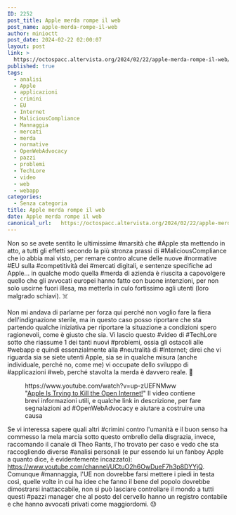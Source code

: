 ```yaml
---
ID: 2252
post_title: Apple merda rompe il web
post_name: apple-merda-rompe-il-web
author: minioctt
post_date: 2024-02-22 02:00:07
layout: post
link: >
  https://octospacc.altervista.org/2024/02/22/apple-merda-rompe-il-web/
published: true
tags:
  - analisi
  - Apple
  - applicazioni
  - crimini
  - EU
  - Internet
  - MaliciousCompliance
  - Mannaggia
  - mercati
  - merda
  - normative
  - OpenWebAdvocacy
  - pazzi
  - problemi
  - TechLore
  - video
  - web
  - webapp
categories:
  - Senza categoria
title: Apple merda rompe il web
date: Apple merda rompe il web
canonical_url:   https://octospacc.altervista.org/2024/02/22/apple-merda-rompe-il-web/
---
```

<!-- wp:paragraph -->
<p>Non so se avete sentito le ultimissime #marsità che #Apple sta mettendo in atto, a tutti gli effetti secondo la più stronza prassi di #MaliciousCompliance che io abbia mai visto, per remare contro alcune delle nuove #normative #EU sulla #competitività dei #mercati digitali, e sentenze specifiche ad Apple... in qualche modo quella #merda di azienda è riuscita a capovolgere quello che gli avvocati europei hanno fatto con buone intenzioni, per non solo uscirne fuori illesa, ma metterla in culo fortissimo agli utenti (loro malgrado schiavi). ☠️</p>
<!-- /wp:paragraph -->

<!-- wp:paragraph -->
<p>Non mi andava di parlarne per forza qui perché non voglio fare la fiera dell'indignazione sterile, ma in questo caso posso riportare che sta partendo qualche iniziativa per riportare la situazione a condizioni spero ragionevoli, come è giusto che sia. Vi lascio questo #video di #TechLore sotto che riassume 1 dei tanti nuovi #problemi, ossia gli ostacoli alle #webapp e quindi essenzialmente alla #neutralità di #Internet; direi che vi riguarda sia se siete utenti Apple, sia se in qualche misura (anche individuale, perché no, come me) vi occupate dello sviluppo di #applicazioni #web, perché stavolta la merda è davvero reale. 🥹</p>
<!-- /wp:paragraph -->

<!-- wp:paragraph -->
<p></p>
<!-- /wp:paragraph -->

<!-- wp:embed {"url":"https://www.youtube.com/watch?v=up-zUEFNMww","providerNameSlug":"youtube","responsive":true} -->
<figure class="wp-block-embed is-provider-youtube wp-block-embed-youtube"><div class="wp-block-embed__wrapper">
https://www.youtube.com/watch?v=up-zUEFNMww
</div><figcaption class="wp-element-caption">"<a href="https://www.youtube.com/watch?v=up-zUEFNMww">Apple Is Trying to Kill the Open Internet!</a>" Il video contiene brevi informazioni utili, e qualche link in descrizione, per fare segnalazioni ad #OpenWebAdvocacy e aiutare a costruire una causa</figcaption></figure>
<!-- /wp:embed -->

<!-- wp:paragraph -->
<p></p>
<!-- /wp:paragraph -->

<!-- wp:paragraph -->
<p>Se vi interessa sapere quali altri #crimini contro l'umanità e il buon senso ha commesso la mela marcia sotto questo ombrello della disgrazia, invece, raccomando il canale di Theo Rants, l'ho trovato per caso e vedo che sta raccogliendo diverse #analisi personali (e pur essendo lui un fanboy Apple a quanto dice, è evidentemente incazzato): <a href="https://www.youtube.com/channel/UCtuO2h6OwDueF7h3p8DYYjQ">https://www.youtube.com/channel/UCtuO2h6OwDueF7h3p8DYYjQ</a>. Comunque #mannaggia, l'UE non dovrebbe farsi mettere i piedi in testa così, quelle volte in cui ha idee che fanno il bene del popolo dovrebbe dimostrarsi inattaccabile, non si può lasciare controllare il mondo a tutti questi #pazzi manager che al posto del cervello hanno un registro contabile e che hanno avvocati privati come maggiordomi. 😓</p>
<!-- /wp:paragraph -->